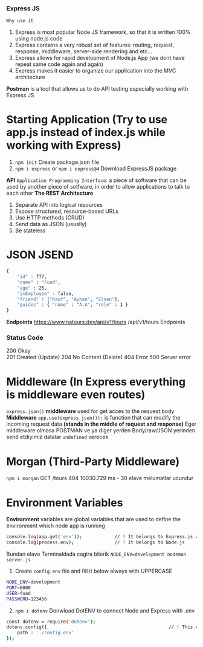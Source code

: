 ### Express JS
`Why use it`
1. Express is most popular Node JS framework, so that it is written 100% using node.js code
2. Express contains a very robust set of features: routing, request, response, middleware, server-side rendering and etc...
3. Express allows for rapid development of Node.js App (we dont have repeat same code again and again)
4. Express makes it easier to organize our application into the MVC architecture

**Postman** is a tool that allows us to do API testing especially working with Express JS

# Starting Application (Try to use app.js instead of index.js while working with Express)
1. `npm init` Create package.json file
2. `npm i express` or `npm i express@4` Download ExpressJS package

**API** `Application Programming Interface`: a piece of software that can be used by another piece of sotfware, in order to allow applications to talk to each other
**The REST Architecture**
1. Separate API into logical resources
2. Expose structured, resource-based URLs
3. Use HTTP methods (CRUD)
4. Send data as JSON (usually)
5. Be stateless

# JSON JSEND
```bash Response Formatting
{                                                                       {
    "id" : 777,                                                           "status" : "success",
    "name" : "Fuad",                                                      "data" : {
    "age" : 25,                                                             "id" : 777,
    "isEmployee" : false,                                                   "name" : "Fuad",
    "friend" : ["Rauf", "Ayhan", "Elsen"],                                  "age" : 25,
    "guides" : { "name" : "A.A", "role" : 1 }                               "friend" : ["Rauf", "Ayhan", "Elsen"],
}                                                                        }
```

**Endpoints**
https://www.natours.dev/api/v1/tours /api/v1/tours Endpoints

### Status Code
200 Okay  
201 Created (Update)
204 No Content (Delete)
404 Error
500 Server error

# Middleware (In Express everything is middleware even routes)
`express.json()` **middleware** used for get acces to the request.body
**Middleware** `app.use(express.json());` is function that can modify the incoming request data **(stands in the middle of request and response)**
Eger middleware olmasa POSTMAN ve ya diger yerden Body/raw/JSON yerinden send etdiyimiz datalar `undefined` verecek

# Morgan (Third-Party Middleware)
`npm i morgan`          GET /tours 404 10030.729 ms - 30 elave melumatlar ucundur

# Environment Variables
**Environment** variables are global variables that are used to define the environment which node app is running
```bash
console.log(app.get('env'));            // ! It belongs to Express.js development
console.log(process.env);               // ! It belongs to Node.js
```
Bundan elave Terminaldada cagira bilerik `NODE_ENV=development nodemon server.js`
1. Create `config.env` file and fill it below always with UPPERCASE
```bash
NODE_ENV=development
PORT=8000
USER=fuad
PASSWORD=123456
```
2. `npm i dotenv` Donwload DotENV to connect Node and Express with .env
```bash
const dotenv = require('dotenv');  
dotenv.config({                                             // ! This command read our variable from file and save them into NodeJs environment variables 
    path : './config.env'
});
```
